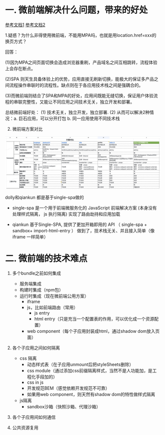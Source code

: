 <!--
 * @Description: 
 * @Author: yangxia
 * @Date: 2021-12-31 15:28:55
-->

# 一. 微前端解决什么问题，带来的好处

[参考文档1](https://zhuanlan.zhihu.com/p/964644010)
[参考文档2](https://zhuanlan.zhihu.com/p/78362028)

1.疑惑？为什么非得使用微前端，不能用MPA吗，也就是用location.href=xxx的换页方式？

回答：

(1)因为MPA之间页面切换会造成浏览器重刷，产品域名之间互相跳转，流程体验上会存在断点。

(2)SPA 则天生具备体验上的优势，应用直接无刷新切换，能极大的保证多产品之间流程操作串联时的流程性。缺点则在于各应用技术栈之间是强耦合的。

(3)而微前端则结合了SPA和MPA的好处，应用间既能无缝切换，保证用户体验流程的串联完整性，又能让不同应用之间技术无关，独立开发和部署。

总结微前端好处：
(1) 技术无关，独立开发，独立部署.
(2) 从而可以解决2种情况：a. 巨石应用，可以分开打包 b. 同一应用使用不同技术栈

2. 微前端方案对比

![微前端方案对比](../图片/微前端方案对比.png)

dolly和qiankun 都是基于single-spa做的

- single-spa 是一个用于前端微服务化的 JavaScript 前端解决方案 (本身没有处理样式隔离， js 执行隔离) 实现了路由劫持和应用加载

- qiankun 基于Single-SPA, 提供了更加开箱即用的 API （ single-spa + sandbox+ import-html-entry ） 做到了，技术栈无关、并且接入简单（像iframe 一样简单）

# 二. 微前端的技术难点

1. 多个bundle之前如何集成
    - 服务端集成
    - 构建时集成（npm包）
    - 运行时集成（现在微前端公用方案）
        - iframe
        - js，比如前端路由（常用）
            - js entry
            - html entry（只是充当一个配置表的作用，可以优化成一个资源配置）
        - web component（每个子应用封装成html，通过shadow dom放入页面）

2. 各个子应用之间如何隔离
    - css 隔离
        - 动态样式表（在子应用unmount后把styleSheets删除）
        - css module（通过添加css前缀隔离样式，当然不是人功能加，是工程化手段加的）
        - css in js
        - 开发规范BEM（感觉依赖开发规范不可靠）
        - 如果用web component，则天然有shadow dom的特性做样式隔离
    - js隔离
        - sandbox沙箱（快照沙箱、代理沙箱）

3. 各个子应用间如何通信

4. 公共资源复用

